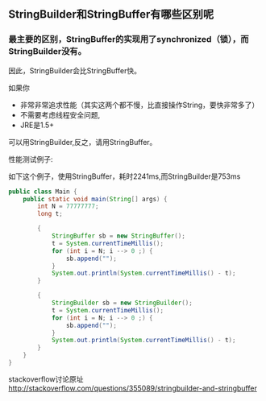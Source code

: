 ## StringBuilder和StringBuffer有哪些区别呢

### 最主要的区别，StringBuffer的实现用了synchronized（锁），而StringBuilder没有。

因此，StringBuilder会比StringBuffer快。

如果你
- 非常非常追求性能（其实这两个都不慢，比直接操作String，要快非常多了）
- 不需要考虑线程安全问题,
- JRE是1.5+

可以用StringBuilder,反之，请用StringBuffer。

性能测试例子:

如下这个例子，使用StringBuffer，耗时2241ms,而StringBuilder是753ms
```java
public class Main {
    public static void main(String[] args) {
        int N = 77777777;
        long t;

        {
            StringBuffer sb = new StringBuffer();
            t = System.currentTimeMillis();
            for (int i = N; i --> 0 ;) {
                sb.append("");
            }
            System.out.println(System.currentTimeMillis() - t);
        }

        {
            StringBuilder sb = new StringBuilder();
            t = System.currentTimeMillis();
            for (int i = N; i --> 0 ;) {
                sb.append("");
            }
            System.out.println(System.currentTimeMillis() - t);
        }
    }
}
```


stackoverflow讨论原址
http://stackoverflow.com/questions/355089/stringbuilder-and-stringbuffer
